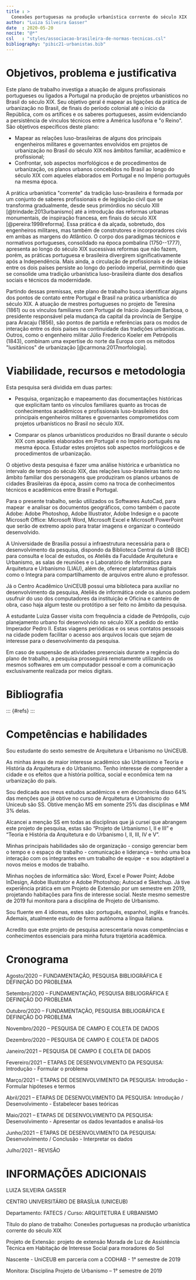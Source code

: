 ```yaml
---
title : >
  Conexões portuguesas na produção urbanística corrente do século XIX
author: "Luiza Silveira Gasser"
date  : 2020-05-20
nocite: "@*"
csl   : "styles/associacao-brasileira-de-normas-tecnicas.csl"
bibliography: "pibic21-urbanistas.bib"
---
```


Objetivos, problema e justificativa
===================================

Este plano de trabalho investiga a atuação de alguns profissionais
portugueses ou ligados a Portugal na produção de projetos urbanísticos
no Brasil do século XIX. Seu objetivo geral é mapear as ligações da
prática de urbanização no Brasil, de finais do período colonial até o
início da República, com os artífices e os saberes portugueses, assim
evidenciando a persistência de vínculos técnicos entre a América
lusófona e "o Reino". São objetivos específicos deste plano:

- Mapear as relações luso-brasileiras de alguns dos principais
  engenheiros militares e governantes envolvidos em projetos de
  urbanização no Brasil do século XIX nos âmbitos familiar, acadêmico
  e profissional;
- Confrontar, sob aspectos morfológicos e de procedimentos de
  urbanização, os planos urbanos concebidos no Brasil ao longo do século
  XIX com aqueles elaborados em Portugal e no Império português na mesma
  época.

A prática urbanística "corrente" da tradição luso-brasileira é formada
por um conjunto de saberes profissionais e de legislação civil que se
transforma gradualmente, desde seus primórdios no século XIII
[@trindade:2013urbanismo] até a introdução das reformas urbanas
monumentais, de inspiração francesa, em finais do século XIX
[@pereira:1998reforma]. Essa prática é da alçada, sobretudo, dos
engenheiros militares, mas também de construtores e incorporadores civis
em ambas as margens do Atlântico. O corpo dos paradigmas técnicos e
normativos portugueses, consolidado na época pombalina (1750--1777),
apresenta ao longo do século XIX sucessivas reformas que não fazem,
porém, as práticas portuguesa e brasileira divergirem significativamente
após a Independência. Mais ainda, a circulação de profissionais e de
ideias entre os dois países persiste ao longo do período imperial,
permitindo que se consolide uma tradição urbanística luso-brasileira
diante dos desafios sociais e técnicos da modernidade.

Partindo dessas premissas, este plano de trabalho busca identificar
alguns dos pontos de contato entre Portugal e Brasil na prática
urbanística do século XIX. A atuação de mestres portugueses no projeto
de Teresina (1861) ou os vínculos familiares com Portugal de Inácio
Joaquim Barbosa, o presidente responsável pela mudança da capital da
província de Sergipe para Aracaju (1856), são pontos de partida e
referências para os modos de interação entre os dois países na
continuidade das tradições urbanísticas. Outros, como o engenheiro
militar Júlio Frederico Koeler em Petrópolis (1843), combinam uma
expertise do norte da Europa com os métodos "lusitânicos" de urbanização
[@carmona:2017morfologia].


Viabilidade, recursos e metodologia
===================================

Esta pesquisa será dividida em duas partes:

- Pesquisa, organização e mapeamento das documentações históricas que
  explicitam tanto os vínculos familiares quanto as trocas de
  conhecimentos acadêmicos e profissionais luso-brasileiros dos
  principais engenheiros militares e governantes comprometidos com
  projetos urbanísticos no Brasil no século XIX.

- Comparar os planos urbanísticos produzidos no Brasil durante o século
  XIX com aqueles elaborados em Portugal e no Império português na mesma
  época. Estudar estes projetos sob aspectos morfológicos e de
  procedimentos de urbanização. 

O objetivo desta pesquisa é fazer uma análise histórica e urbanística no
intervalo de tempo do século XIX, das relações luso-brasileiras tanto no
âmbito familiar dos personagens que produziram os planos urbanos de
cidades Brasileiras da época, assim como na troca de conhecimentos
técnicos e acadêmicos entre Brasil e Portugal. 

Para o presente trabalho, serão utilizados os Softwares AutoCad, para
mapear  e analisar os documentos geográficos, como também o pacote
Adobe: Adobe Photoshop, Adobe Illustrator, Adobe Indesign e o pacote
Microsoft Office: Microsoft Word, Microsoft Excel e Microsoft PowerPoint
que serão de extremo apoio para tratar imagens e organizar o conteúdo
desenvolvido.

A Universidade de Brasília possui a infraestrutura necessária para o
desenvolvimento da pesquisa, dispondo da Biblioteca Central da UnB (BCE)
para consulta e local de estudos, os Ateliês da Faculdade Arquitetura e
Urbanismo, as salas de reuniões e o Laboratório de Informática para
Arquitetura e Urbanismo (LIAU), além de, oferecer plataformas digitais
como o Integra para compartilhamento de arquivos entre aluno e
professor.

Já o Centro Acadêmico UniCEUB possui uma biblioteca para auxiliar no
desenvolvimento da pesquisa, Ateliês de informática onde os alunos podem
usufruir do uso dos computadores da instituição e Oficina e canteiro de
obra, caso haja algum teste ou protótipo a ser feito no âmbito da
pesquisa.

A estudante Luiza Gasser visita com frequência a cidade de Petrópolis,
cujo planejamento urbano foi desenvolvido no século XIX a pedido do
então Imperador Pedro II. Estas viagens periódicas e os seus contatos
pessoais na cidade podem facilitar o acesso aos arquivos locais que
sejam de interesse para o desenvolvimento da pesquisa.

Em caso de suspensão de atividades presenciais durante a regência do
plano de trabalho, a pesquisa prosseguirá remotamente utilizando os
mesmos softwares em um computador pessoal e com a comunicação
exclusivamente realizada por meios digitais.

Bibliografia
============

::: {#refs}
:::

Competências e habilidades
==========================

Sou estudante do sexto semestre de Arquitetura e Urbanismo no UniCEUB. 

As minhas áreas de maior interesse acadêmico são Urbanismo e Teoria e
História da Arquitetura e do Urbanismo. Tenho interesse de compreender a
cidade e os efeitos que a história política, social e econômica tem na
urbanização do país.

Sou dedicada aos meus estudos acadêmicos e em decorrência disso 64% das
menções que já obtive no curso de Arquitetura e Urbanismo do Uniceub são
SS. Obtive menção MS em somente 25% das disciplinas e MM 3% delas.

Alcancei a menção SS em todas as disciplinas que já cursei que abrangem
este projeto de pesquisa, estas são “Projeto de Urbanismo I, II e III” e
“Teoria e História da Arquitetura e do Urbanismo I, II, III, IV e  V”.

Minhas principais habilidades são de organização - consigo gerenciar bem
o tempo e o espaço de trabalho - comunicação e liderança – tenho uma boa
interação com os integrantes em um trabalho de equipe -  e sou adaptável
a novos meios e modos de trabalho.

Minhas noções de informática são: Word, Excel e Power Point; Adobe
InDesign, Adobe Illustrator e Adobe Photoshop; Autocad e Sketchup. Já
tive experiência prática em um Projeto de Extensão por um semestre em
2019, projetando habitações para fins de interesse social. Neste mesmo
semestre de 2019 fui monitora para a disciplina de Projeto de Urbanismo.
 
Sou fluente em 4 idiomas, estes são: português, espanhol, inglês e
francês. Ademais, atualmente estudo de forma autônoma a língua italiana.

Acredito que este projeto de pesquisa acrescentaria novas competências e
conhecimentos essenciais para minha futura trajetória acadêmica.

Cronograma
==========

Agosto/2020 – FUNDAMENTAÇÃO, PESQUISA BIBLIOGRÁFICA E DEFINIÇÃO DO PROBLEMA

Setembro/2020 – FUNDAMENTAÇÃO, PESQUISA BIBLIOGRÁFICA E DEFINIÇÃO DO PROBLEMA

Outubro/2020 – FUNDAMENTAÇÃO, PESQUISA BIBLIOGRÁFICA E DEFINIÇÃO DO PROBLEMA

Novembro/2020 – PESQUISA DE CAMPO E COLETA DE DADOS

Dezembro/2020 – PESQUISA DE CAMPO E COLETA DE DADOS

Janeiro/2021 – PESQUISA DE CAMPO E COLETA DE DADOS

Fevereiro/2021 – ETAPAS DE DESENVOLVIMENTO DA PESQUISA: Introdução - Formular o problema

Março/2021 – ETAPAS DE DESENVOLVIMENTO DA PESQUISA: Introdução - Formular hipóteses e termos

Abril/2021 – ETAPAS DE DESENVOLVIMENTO DA PESQUISA: Introdução / Desenvolvimento - Estabelecer bases teóricas

Maio/2021 – ETAPAS DE DESENVOLVIMENTO DA PESQUISA: Desenvolvimento - Apresentar os dados levantados e analisá-los

Junho/2021 – ETAPAS DE DESENVOLVIMENTO DA PESQUISA: Desenvolvimento / Conclusão - Interpretar os dados

Julho/2021 – REVISÃO


INFORMAÇÕES ADICIONAIS
======================

LUIZA SILVEIRA GASSER

CENTRO UNIVERSITÁRIO DE BRASÍLIA (UNICEUB)

Departamento: FATECS / Curso: ARQUITETURA E URBANISMO

Título do plano de trabalho: Conexões portuguesas na produção urbanística corrente do século XIX

Projeto de Extensão: projeto de extensão Morada de Luz de Assistência Técnica em Habitação de Interesse Social para moradores do Sol 

Nascente - UniCEUB em parceria com a CODHAB - 1° semestre de 2019

Monitora: Disciplina Projeto de Urbanismo – 1° semestre de 2019


